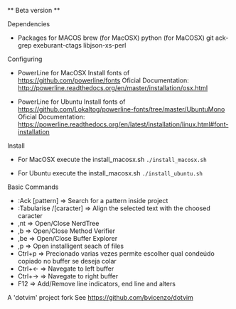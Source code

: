 ** Beta version **

Dependencies

  - Packages for MACOS
     brew (for MacOSX)
     python (for MaCOSX)
     git
     ack-grep
     exeburant-ctags
     libjson-xs-perl

Configuring

  - PowerLine for MacOSX
    Install fonts of https://github.com/powerline/fonts
    Oficial Documentation:
      http://powerline.readthedocs.org/en/master/installation/osx.html
  
  - PowerLine for Ubuntu
    Install fonts of https://github.com/Lokaltog/powerline-fonts/tree/master/UbuntuMono
    Oficial Documentation:
      https://powerline.readthedocs.org/en/latest/installation/linux.html#font-installation

Install

  - For MacOSX execute the install_macosx.sh
     ```./install_macosx.sh```

  - For Ubuntu execute the install_macosx.sh
     ```./install_ubuntu.sh```

Basic Commands

  - :Ack [pattern]          => Search for a pattern inside project
  - :Tabularise /[caracter] => Align the selected text with the choosed caracter
  - ,nt                     => Open/Close NerdTree
  - ,b                      => Open/Close Method Verifier
  - ,be                     => Open/Close Buffer Explorer
  - ,p                      => Open installigent seach of files
  - Ctrl+p                  => Precionado varias vezes permite escolher qual condeúdo copiado no buffer se deseja colar
  - Ctrl+←                  => Navegate to left buffer
  - Ctrl+→                  => Navegate to right buffer
  - F12                     => Add/Remove line indicators, end line and alters

A 'dotvim' project fork
See https://github.com/bvicenzo/dotvim
